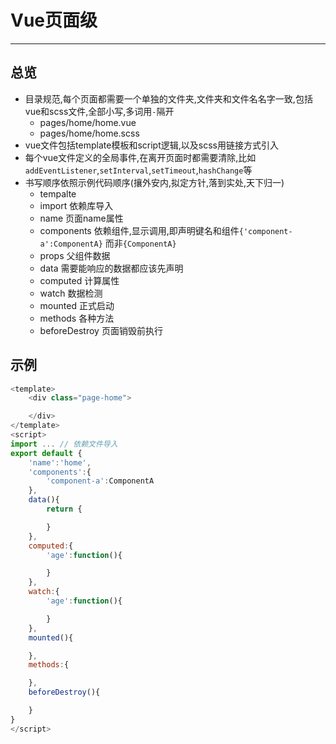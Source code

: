 # Vue页面级

---

## 总览

- 目录规范,每个页面都需要一个单独的文件夹,文件夹和文件名名字一致,包括vue和scss文件,全部小写,多词用`-`隔开
    - pages/home/home.vue
    - pages/home/home.scss
- vue文件包括template模板和script逻辑,以及scss用链接方式引入
- 每个vue文件定义的全局事件,在离开页面时都需要清除,比如`addEventListener`,`setInterval`,`setTimeout`,`hashChange`等
- 书写顺序依照示例代码顺序(攘外安内,拟定方针,落到实处,天下归一)
    - tempalte
    - import 依赖库导入
    - name 页面name属性
    - components 依赖组件,显示调用,即声明键名和组件`{'component-a':ComponentA}` 而非`{ComponentA}`
    - props 父组件数据
    - data 需要能响应的数据都应该先声明
    - computed 计算属性
    - watch 数据检测
    - mounted 正式启动
    - methods 各种方法
    - beforeDestroy 页面销毁前执行
    
## 示例

```js
<template>
    <div class="page-home">

    </div>
</template>
<script>
import ... // 依赖文件导入
export default {
    'name':'home',
    'components':{
        'component-a':ComponentA
    },
    data(){
        return {

        }
    },
    computed:{
        'age':function(){

        }
    },
    watch:{
        'age':function(){

        }
    },
    mounted(){

    },
    methods:{

    },
    beforeDestroy(){

    }
}
</script>
```